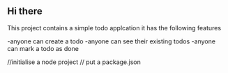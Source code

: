 ## Hi there 
<!-- stackedit.io -->
This project contains a simple todo applcation 
it has the following features

-anyone can create a todo
-anyone can see their existing todos
-anyone can mark a todo as done

//initialise a node project 
// put a package.json
